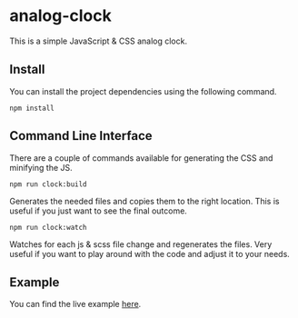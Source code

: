 # analog-clock
This is a simple JavaScript & CSS analog clock.

## Install
You can install the project dependencies using the following command.

```
npm install
```

## Command Line Interface
There are a couple of commands available for generating the CSS and minifying the JS.

```
npm run clock:build
```
Generates the needed files and copies them to the right location. This is useful if you just want to see the final outcome.

```
npm run clock:watch
```
Watches for each js & scss file change and regenerates the files. Very useful if you want to play around with the code and adjust it to your needs.

## Example
You can find the live example [here](http://mihaibatiu.com/clock/).
